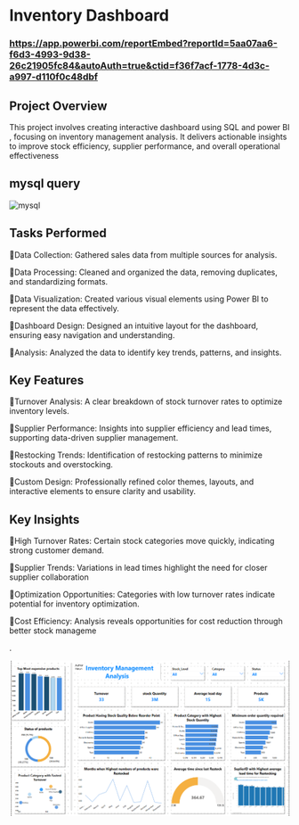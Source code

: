 # Inventory Dashboard 
### https://app.powerbi.com/reportEmbed?reportId=5aa07aa6-f6d3-4993-9d38-26c21905fc84&autoAuth=true&ctid=f36f7acf-1778-4d3c-a997-d110f0c48dbf

## Project Overview

This project involves creating interactive dashboard  using SQL and power BI , focusing on inventory management analysis. It delivers actionable insights to improve stock efficiency, supplier performance, and overall operational effectiveness

## mysql query
![mysql]()

## Tasks Performed

 🔺Data Collection: Gathered sales data from multiple sources for analysis.

 🔺Data Processing: Cleaned and organized the data, removing duplicates, and standardizing formats.

 🔺Data Visualization: Created various visual elements using Power BI to represent the data effectively.

 🔺Dashboard Design: Designed an intuitive layout for the dashboard, ensuring easy navigation and understanding.

 🔺Analysis: Analyzed the data to identify key trends, patterns, and insights.

## Key Features

🔺Turnover Analysis: A clear breakdown of stock turnover rates to optimize inventory levels.

🔺Supplier Performance: Insights into supplier efficiency and lead times, supporting data-driven supplier management.

🔺Restocking Trends: Identification of restocking patterns to minimize stockouts and overstocking.

🔺Custom Design: Professionally refined color themes, layouts, and interactive elements to ensure clarity and usability.
 

## Key Insights
🔺High Turnover Rates: Certain stock categories move quickly, indicating strong customer demand.

🔺Supplier Trends: Variations in lead times highlight the need for closer supplier collaboration

🔺Optimization Opportunities: Categories with low turnover rates indicate potential for inventory optimization.

🔺Cost Efficiency: Analysis reveals opportunities for cost reduction through better stock manageme

.

![sales Dashboard](https://github.com/Haruharun/inventory-/blob/faa29dd842fe87c92d2d45384ebc23292fd40f88/Screenshot%202025-04-03%20153948.png)

